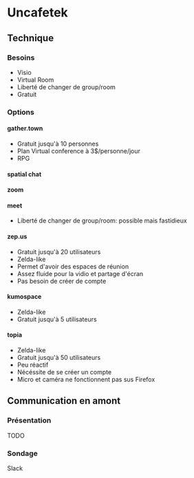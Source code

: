 # Uncafetek

## Technique

### Besoins
- Visio
- Virtual Room
- Liberté de changer de group/room
- Gratuit

### Options

#### gather.town

- Gratuit jusqu'à 10 personnes
- Plan Virtual conference à 3$/personne/jour
- RPG

#### spatial chat

#### zoom

#### meet
- Liberté de changer de group/room: possible mais fastidieux

#### zep.us
- Gratuit jusqu'à 20 utilisateurs
- Zelda-like
- Permet d'avoir des espaces de réunion
- Assez fluide pour la vidio et partage d'écran
- Pas besoin de créer de compte

#### kumospace
- Zelda-like
- Gratuit jusqu'à 5 utilisateurs

#### topia
- Zelda-like
- Gratuit jusqu'à 50 utilisateurs
- Peu réactif
- Nécéssite de se créer un compte
- Micro et caméra ne fonctionnent pas sus Firefox

## Communication en amont

### Présentation

TODO

### Sondage

Slack

